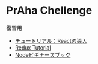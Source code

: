 # PrAha Chellenge



復習用

- [チュートリアル：Reactの導入](https://ja.reactjs.org/tutorial/tutorial.html)
- [Redux Tutorial](https://react-redux.js.org/introduction/basic-tutorial)
- [Nodeビギナーズブック](https://www.nodebeginner.org/index-jp.html)
